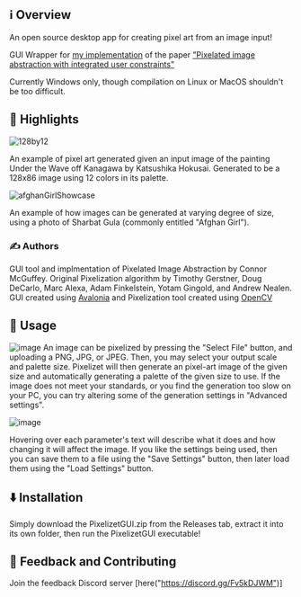 ## ℹ️ Overview
An open source desktop app for creating pixel art from an image input!

GUI Wrapper for [my implementation](https://github.com/Cojack622/Pixelizet) of the paper ["Pixelated image abstraction with integrated user constraints"](https://gfx.cs.princeton.edu/pubs/Gerstner_2012_PIA/Gerstner_2012_PIA_small.pdf)

Currently Windows only, though compilation on Linux or MacOS shouldn't be too difficult. 



## 🌟 Highlights
![128by12](https://github.com/user-attachments/assets/ad854df6-e8db-4203-a3d2-c8e5d083a83a)

An example of pixel art generated given an input image of the painting Under the Wave off Kanagawa by Katsushika Hokusai. Generated to be a 128x86 image using 12 colors in its palette.

![afghanGirlShowcase](https://github.com/user-attachments/assets/218c1e67-80b5-41ad-90ed-2a74edbb0c60)

An example of how images can be generated at varying degree of size, using a photo of Sharbat Gula (commonly entitled "Afghan Girl").

### ✍️ Authors

GUI tool and implmentation of Pixelated Image Abstraction by Connor McGuffey.
Original Pixelization algorithm by Timothy Gerstner, Doug DeCarlo, Marc Alexa, Adam Finkelstein, Yotam Gingold, and Andrew Nealen.
GUI created using [Avalonia](https://avaloniaui.net/) and Pixelization tool created using [OpenCV](https://opencv.org/)

## 🚀 Usage

![image](https://github.com/user-attachments/assets/9bfdcd3e-35a0-49e1-8caa-f83ec34ecccb)
An image can be pixelized by pressing the "Select File" button, and uploading a PNG, JPG, or JPEG. Then, you may select your output scale and palette size. Pixelizet will then generate an pixel-art image of the given size and automatically generating a palette of the given size to use. If the image does not meet your standards, or you find the generation too slow on your PC, you can try altering some of the generation settings in "Advanced settings". 

![image](https://github.com/user-attachments/assets/6a053b4b-c796-41fa-928b-0417b5392973)

Hovering over each parameter's text will describe what it does and how changing it will affect the image. If you like the settings being used, then you can save them to a file using the "Save Settings" button, then later load them using the "Load Settings" button. 


## ⬇️ Installation

Simply download the PixelizetGUI.zip from the Releases tab, extract it into its own folder, then run the PixelizetGUI executable!


## 💭 Feedback and Contributing

Join the feedback Discord server [here("https://discord.gg/Fv5kDJWM")]
